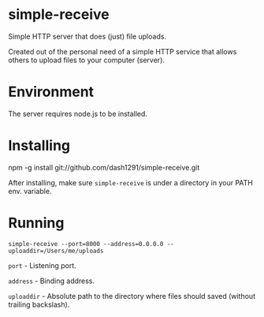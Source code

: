 simple-receive
==============

Simple HTTP server that does (just) file uploads.

Created out of the personal need of a simple HTTP service that allows others to upload files to your computer (server).

Environment
===========

The server requires node.js to be installed.

Installing
==========

npm -g install git://github.com/dash1291/simple-receive.git

After installing, make sure `simple-receive` is under a directory in your PATH env. variable.

Running
=======

`simple-receive --port=8000 --address=0.0.0.0 --uploaddir=/Users/me/uploads`

`port` - Listening port.

`address` - Binding address.

`uploaddir` - Absolute path to the directory where files should saved (without trailing backslash).